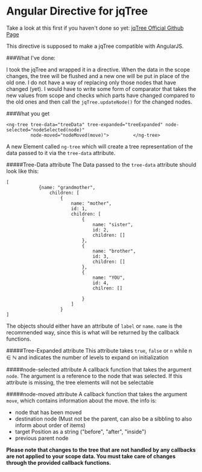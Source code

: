 # Angular Directive for jqTree

Take a look at this first if you haven't done so yet: [jqTree Official Github Page](http://mbraak.github.io/jqTree/index.html)

This directive is supposed to make a jqTree compatible with AngularJS.

###What I've done:

I took the jqTree and wrapped it in a directive. When the data in the scope changes, the tree will be flushed and a new one will be put in place of the old one. I do not have a way of replacing only those nodes that have changed (yet). I would have to write some form of comparator that takes the new values from scope and checks which parts have changed compared to the old ones and then call the <code>jqTree.updateNode()</code> for the changed nodes.


###What you get

```
<ng-tree tree-data="treeData" tree-expanded="treeExpanded" node-selected="nodeSelected(node)"
         node-moved="nodeMoved(move)">         </ng-tree>
```
A new Element called <code>ng-tree</code> which will create a tree representation of the data passed to it via the <code>tree-data</code> attribute. 

#####Tree-Data attribute
The Data passed to the <code>tree-data</code> attribute should look like this:

```
[
            {name: "grandmother",
                children: [
                    {
                        name: "mother",
                        id: 1,
                        children: [
                            {
                                name: "sister",
                                id: 2,
                                children: []
                            },
                            {
                                name: "brother",
                                id: 3,
                                children: []
                            },
                            {
                                name: "YOU",
                                id: 4,
                                chilren: []

                            }
                        ]
                    }
]
```
The objects should either have an attribute of  <code>label</code> or <code>name</code>. <code>name</code> is the recommended way, since this is what will be returned by the callback functions.

#####Tree-Expanded attribute
This attribute takes <code>true</code>, <code>false</code> or  <code>n</code> while n ∈ ℕ and indicates the number of levels to expand on initialization

#####node-selected attribute
A callback function that takes the argument <code>node</code>. The argument is a reference to the node that was selected. If this attribute is missing, the tree elements will not be selectable

#####node-moved attribute
A callback function that takes the argument <code>move</code>, which contains information about the move. the info is:

* node that has been moved
* destination node (Must not be the parent, can also be a sibbling to also inform about order of items)
* target Position as a string ("before", "after", "inside")
* previous parent node

**Please note that changes to the tree that are not handled by any callbacks are not applied to your scope data. You must take care of changes through the provided callback functions.**

